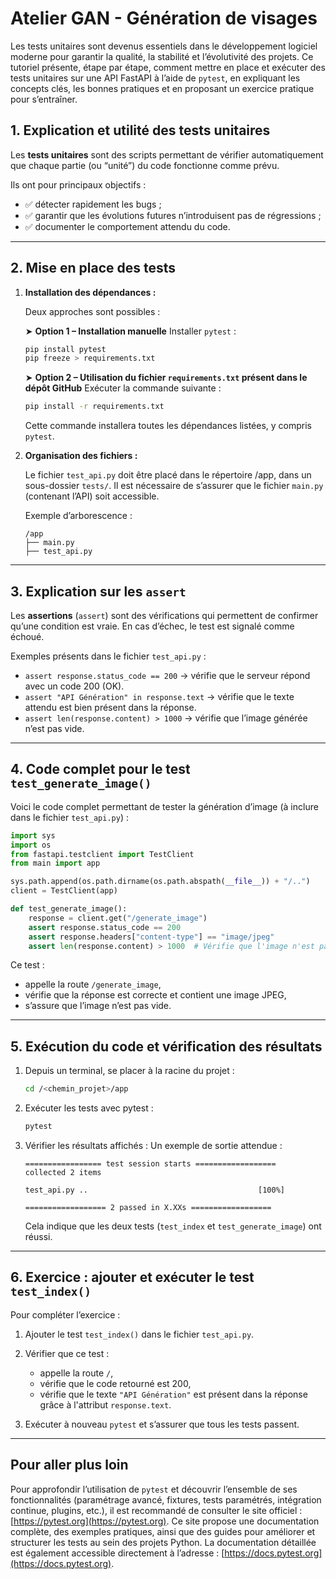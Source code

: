 # Atelier GAN - Génération de visages

Les tests unitaires sont devenus essentiels dans le développement logiciel moderne pour garantir la qualité, la stabilité et l’évolutivité des projets. Ce tutoriel présente, étape par étape, comment mettre en place et exécuter des tests unitaires sur une API FastAPI à l’aide de `pytest`, en expliquant les concepts clés, les bonnes pratiques et en proposant un exercice pratique pour s’entraîner.

## 1. Explication et utilité des tests unitaires

Les **tests unitaires** sont des scripts permettant de vérifier automatiquement que chaque partie (ou “unité”) du code fonctionne comme prévu.

Ils ont pour principaux objectifs :
- ✅ détecter rapidement les bugs ;
- ✅ garantir que les évolutions futures n’introduisent pas de régressions ;
- ✅ documenter le comportement attendu du code.

---

## 2. Mise en place des tests

1. **Installation des dépendances :**

   Deux approches sont possibles :

   ➤ **Option 1 – Installation manuelle**
   Installer `pytest` :

   ```bash
   pip install pytest
   pip freeze > requirements.txt
   ```

   ➤ **Option 2 – Utilisation du fichier `requirements.txt` présent dans le dépôt GitHub**
   Exécuter la commande suivante :

   ```bash
   pip install -r requirements.txt
   ```

   Cette commande installera toutes les dépendances listées, y compris `pytest`.

2. **Organisation des fichiers :**

   Le fichier `test_api.py` doit être placé dans le répertoire /app, dans un sous-dossier `tests/`.
   Il est nécessaire de s’assurer que le fichier `main.py` (contenant l’API) soit accessible.

   Exemple d’arborescence :

   ```
   /app
   ├── main.py
   ├── test_api.py
   ```

---

## 3. Explication sur les `assert`

Les **assertions** (`assert`) sont des vérifications qui permettent de confirmer qu’une condition est vraie.
En cas d’échec, le test est signalé comme échoué.

Exemples présents dans le fichier `test_api.py` :

* `assert response.status_code == 200` → vérifie que le serveur répond avec un code 200 (OK).
* `assert "API Génération" in response.text` → vérifie que le texte attendu est bien présent dans la réponse.
* `assert len(response.content) > 1000` → vérifie que l’image générée n’est pas vide.

---

## 4. Code complet pour le test `test_generate_image()`

Voici le code complet permettant de tester la génération d’image (à inclure dans le fichier `test_api.py`) :

```python
import sys
import os
from fastapi.testclient import TestClient
from main import app

sys.path.append(os.path.dirname(os.path.abspath(__file__)) + "/..")
client = TestClient(app)

def test_generate_image():
    response = client.get("/generate_image")
    assert response.status_code == 200
    assert response.headers["content-type"] == "image/jpeg"
    assert len(response.content) > 1000  # Vérifie que l'image n'est pas vide
```

Ce test :

* appelle la route `/generate_image`,
* vérifie que la réponse est correcte et contient une image JPEG,
* s’assure que l’image n’est pas vide.

---

## 5. Exécution du code et vérification des résultats

1. Depuis un terminal, se placer à la racine du projet :

   ```bash
   cd /<chemin_projet>/app
   ```

2. Exécuter les tests avec pytest :

   ```bash
   pytest
   ```

3. Vérifier les résultats affichés :
   Un exemple de sortie attendue :

   ```
   ================= test session starts ==================
   collected 2 items

   test_api.py ..                                      [100%]

   ================== 2 passed in X.XXs ==================
   ```

   Cela indique que les deux tests (`test_index` et `test_generate_image`) ont réussi.

---

## 6. Exercice : ajouter et exécuter le test `test_index()`

Pour compléter l’exercice :

1. Ajouter le test `test_index()` dans le fichier `test_api.py`.
2. Vérifier que ce test :

   * appelle la route `/`,
   * vérifie que le code retourné est 200,
   * vérifie que le texte `"API Génération"` est présent dans la réponse grâce à l'attribut `response.text`.
3. Exécuter à nouveau `pytest` et s’assurer que tous les tests passent.

---

## Pour aller plus loin

Pour approfondir l’utilisation de `pytest` et découvrir l’ensemble de ses fonctionnalités (paramétrage avancé, fixtures, tests paramétrés, intégration continue, plugins, etc.), il est recommandé de consulter le site officiel : [https://pytest.org](https://pytest.org). Ce site propose une documentation complète, des exemples pratiques, ainsi que des guides pour améliorer et structurer les tests au sein des projets Python. La documentation détaillée est également accessible directement à l’adresse : [https://docs.pytest.org](https://docs.pytest.org).
